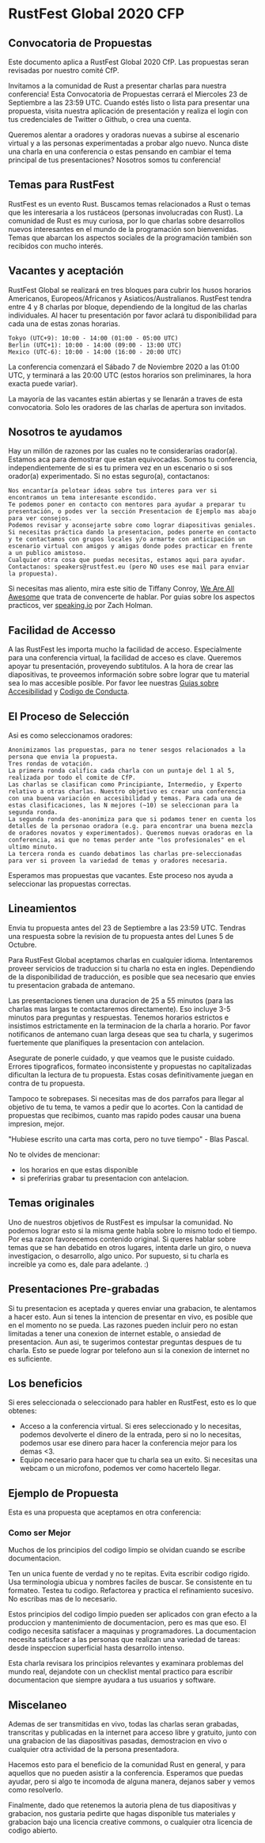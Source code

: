 # RustFest Global 2020 CFP

## Convocatoria de Propuestas

Este documento aplica a RustFest Global 2020 CfP.
Las propuestas seran revisadas por nuestro comité CfP.

Invitamos a la comunidad de Rust a presentar charlas para nuestra conferencia!
Esta Convocatoria de Propuestas cerrará el Miercoles 23 de Septiembre a las 23:59 UTC.
Cuando estés listo o lista para presentar una propuesta, visita nuestra aplicación de presentación y realiza el login con tus credenciales de Twitter o Github, o crea una cuenta.

Queremos alentar a oradores y oradoras nuevas a subirse al escenario virtual y a las personas experimentadas a probar algo nuevo.
Nunca diste una charla en una conferencia o estas pensando en cambiar el tema principal de tus presentaciones?
Nosotros somos tu conferencia!

## Temas para RustFest

RustFest es un evento Rust.
Buscamos temas relacionados a Rust o temas que les interesaria a los rustáceos (personas involucradas con Rust).
La comunidad de Rust es muy curiosa, por lo que charlas sobre desarrollos nuevos interesantes en el mundo de la programación son bienvenidas.
Temas que abarcan los aspectos sociales de la programación también son recibidos con mucho interés.

## Vacantes y aceptación

RustFest Global se realizará en tres bloques para cubrir los husos horarios Americanos, Europeos/Africanos y Asiaticos/Australianos.
RustFest tendra entre 4 y 8 charlas por bloque, dependiendo de la longitud de las charlas individuales.
Al hacer tu presentación por favor aclará tu disponibilidad para cada una de estas zonas horarias.

    Tokyo (UTC+9): 10:00 - 14:00 (01:00 - 05:00 UTC)
    Berlin (UTC+1): 10:00 - 14:00 (09:00 - 13:00 UTC)
    Mexico (UTC-6): 10:00 - 14:00 (16:00 - 20:00 UTC)

La conferencia comenzará el Sábado 7 de Noviembre 2020 a las 01:00 UTC, y terminará a las 20:00 UTC (estos horarios son preliminares, la hora exacta puede variar).

La mayoría de las vacantes están abiertas y se llenarán a traves de esta convocatoria.
Solo les oradores de las charlas de apertura son invitados.

## Nosotros te ayudamos

Hay un millón de razones por las cuales no te considerarías orador(a).
Estamos aca para demostrar que estan equivocadas.
Somos tu conferencia, independientemente de si es tu primera vez en un escenario o si sos orador(a) experimentado.
Si no estas seguro(a), contactanos:

    Nos encantaría pelotear ideas sobre tus interes para ver si encontramos un tema interesante escondido.
    Te podemos poner en contacto con mentores para ayudar a preparar tu presentación, o podes ver la sección Presentacion de Ejemplo mas abajo para ver consejos.
    Podemos revisar y aconsejarte sobre como lograr diapositivas geniales.
    Si necesitas práctica dando la presentacion, podes ponerte en contacto y te contactamos con grupos locales y/o armarte con anticipación un escenario virtual con amigos y amigas donde podes practicar en frente a un publico amistoso.
    Cualquier otra cosa que puedas necesitas, estamos aqui para ayudar. Contactanos: speakers@rustfest.eu (pero NO uses ese mail para enviar la propuesta).

Si necesitas mas aliento, mira este sitio de Tiffany Conroy, [We Are All Awesome](http://weareallaweso.me/) que trata de convencerte de hablar.
Por guias sobre los aspectos practicos, ver [speaking.io](http://speaking.io/) por Zach Holman.

## Facilidad de Accesso

A las RustFest les importa mucho la facilidad de acceso.
Especialmente para una conferencia virtual, la facilidad de acceso es clave.
Queremos apoyar tu presentación, proveyendo subtitulos.
A la hora de crear las diapositivas, te proveemos información sobre sobre lograr que tu material sea lo mas accesible posible.
Por favor lee nuestras [Guias sobre Accesibilidad](https://2020.rustfest.eu/accessibility/) y [Codigo de Conducta](https://2020.rustfest.eu/code-of-conduct).

## El Proceso de Selección

Asi es como seleccionamos oradores:

    Anonimizamos las propuestas, para no tener sesgos relacionados a la persona que envia la propuesta.
    Tres rondas de votación.
    La primera ronda califica cada charla con un puntaje del 1 al 5, realizada por todo el comite de CfP.
    Las charlas se clasifican como Principiante, Intermedio, y Experto relativo a otras charlas. Nuestro objetivo es crear una conferencia con una buena variación en accesibilidad y temas. Para cada una de estas clasificaciones, las N mejores (~10) se seleccionan para la segunda ronda.
    La segunda ronda des-anonimiza para que si podamos tener en cuenta los detalles de la personao oradora (e.g. para encontrar una buena mezcla de oradores novatos y experimentados). Queremos nuevas oradoras en la conferencia, asi que no temas perder ante "los profesionales" en el ultimo minuto.
    La tercera ronda es cuando debatimos las charlas pre-seleccionadas para ver si proveen la variedad de temas y oradores necesaria.

Esperamos mas propuestas que vacantes.
Este proceso nos ayuda a seleccionar las propuestas correctas.

## Lineamientos

Envia tu propuesta antes del 23 de Septiembre a las 23:59 UTC.
Tendras una respuesta sobre la revision de tu propuesta antes del Lunes 5 de Octubre.

Para RustFest Global aceptamos charlas en cualquier idioma.
Intentaremos proveer servicios de traduccion si tu charla no esta en ingles.
Dependiendo de la disponibilidad de traducción, es posible que sea necesario que envies tu presentacion grabada de antemano.

Las presentaciones tienen una duracion de 25 a 55 minutos (para las charlas mas largas te contactaremos directamente).
Eso incluye 3-5 minutos para preguntas y respuestas.
Tenemos horarios estrictos e insistimos estrictamente en la terminacion de la charla a horario.
Por favor notificanos de antemano cuan larga deseas que sea tu charla, y sugerimos fuertemente que planifiques la presentacion con antelacion.

Asegurate de ponerle cuidado, y que veamos que le pusiste cuidado.
Errores tipograficos, formateo inconsistente y propuestas no capitalizadas dificultan la lectura de tu propuesta.
Estas cosas definitivamente juegan en contra de tu propuesta.

Tampoco te sobrepases.
Si necesitas mas de dos parrafos para llegar al objetivo de tu tema, te vamos a pedir que lo acortes.
Con la cantidad de propuestas que recibimos, cuanto mas rapido podes causar una buena impresion, mejor.

"Hubiese escrito una carta mas corta, pero no tuve tiempo" - Blas Pascal.

No te olvides de mencionar:
- los horarios en que estas disponible
- si preferirias grabar tu presentacion con antelacion.

## Temas originales

Uno de nuestros objetivos de RustFest es impulsar la comunidad.
No podemos lograr esto si la misma gente habla sobre lo mismo todo el tiempo.
Por esa razon favorecemos contenido original.
Si queres hablar sobre temas que se han debatido en otros lugares, intenta darle un giro, o nueva investigacion, o desarrollo, algo unico.
Por supuesto, si tu charla es increible ya como es, dale para adelante. :)

## Presentaciones Pre-grabadas

Si tu presentacion es aceptada y queres enviar una grabacion, te alentamos a hacer esto. Aun si tenes la intencion de presentar en vivo, es posible que en el momento no se pueda.
Las razones pueden incluir pero no estan limitadas a tener una conexion de internet estable, o ansiedad de presentacion.
Aun asi, te sugerimos contestar preguntas despues de tu charla.
Esto se puede lograr por telefono aun si la conexion de internet no es suficiente.

## Los beneficios

Si eres seleccionada o seleccionado para habler en RustFest, esto es lo que obtenes:

- Acceso a la conferencia virtual. Si eres seleccionado y lo necesitas, podemos devolverte el dinero de la entrada, pero si no lo necesitas, podemos usar ese dinero para hacer la conferencia mejor para los demas <3.
- Equipo necesario para hacer que tu charla sea un exito. Si necesitas una webcam o un microfono, podemos ver como hacertelo llegar.

## Ejemplo de Propuesta

Esta es una propuesta que aceptamos en otra conferencia:

### Como ser Mejor

Muchos de los principios del codigo limpio se olvidan cuando se escribe documentacion.

Ten un unica fuente de verdad y no te repitas.
Evita escribir codigo rigido.
Usa terminologia ubicua y nombres faciles de buscar.
Se consistente en tu formateo.
Testea tu codigo.
Refactorea y practica el refinamiento sucesivo.
No escribas mas de lo necesario.

Estos principios del codigo limpio pueden ser aplicados con gran efecto a la produccion y mantenimiento de documentacion, pero es mas que eso. El codigo necesita satisfacer a maquinas y programadores.
La documentacion necesita satisfacer a las personas que realizan una variedad de tareas: desde inspeccion superficial hasta desarrollo intenso.

Esta charla revisara los principios relevantes y examinara problemas del mundo real, dejandote con un checklist mental practico para escribir documentacion que siempre ayudara a tus usuarios y software.

## Miscelaneo

Ademas de ser transmitidas en vivo, todas las charlas seran grabadas, transcritas y publicadas en la internet para acceso libre y gratuito, junto con una grabacion de las diapositivas pasadas, demostracion en vivo o cualquier otra actividad de la persona presentadora.

Hacemos esto para el beneficio de la comunidad Rust en general, y para aquellos que no pueden asistir a la conferencia.
Esperamos que puedas ayudar, pero si algo te incomoda de alguna manera, dejanos saber y vemos como resolverlo.

Finalmente, dado que retenemos la autoria plena de tus diapositivas y grabacion, nos gustaria pedirte que hagas disponible tus materiales y grabacion bajo una licencia creative commons, o cualquier otra licencia de codigo abierto.

